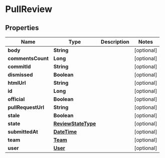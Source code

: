 
# PullReview

## Properties
Name | Type | Description | Notes
------------ | ------------- | ------------- | -------------
**body** | **String** |  |  [optional]
**commentsCount** | **Long** |  |  [optional]
**commitId** | **String** |  |  [optional]
**dismissed** | **Boolean** |  |  [optional]
**htmlUrl** | **String** |  |  [optional]
**id** | **Long** |  |  [optional]
**official** | **Boolean** |  |  [optional]
**pullRequestUrl** | **String** |  |  [optional]
**stale** | **Boolean** |  |  [optional]
**state** | [**ReviewStateType**](ReviewStateType.md) |  |  [optional]
**submittedAt** | [**DateTime**](DateTime.md) |  |  [optional]
**team** | [**Team**](Team.md) |  |  [optional]
**user** | [**User**](User.md) |  |  [optional]




